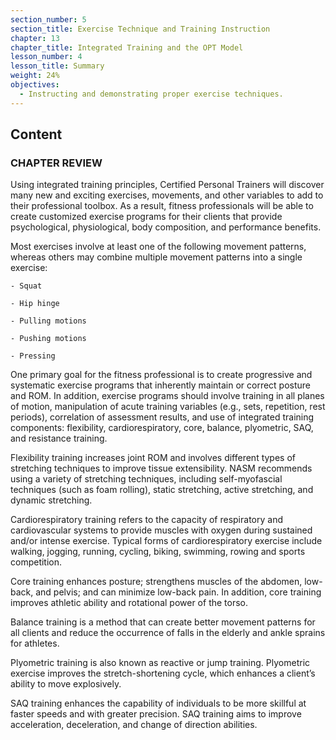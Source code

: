 ```yaml
---
section_number: 5
section_title: Exercise Technique and Training Instruction
chapter: 13
chapter_title: Integrated Training and the OPT Model
lesson_number: 4
lesson_title: Summary
weight: 24%
objectives:
  - Instructing and demonstrating proper exercise techniques.
---
```


## Content
### CHAPTER REVIEW

Using integrated training principles, Certified Personal Trainers will discover many new and exciting exercises, movements, and other variables to add to their professional toolbox. As a result, fitness professionals will be able to create customized exercise programs for their clients that provide psychological, physiological, body composition, and performance benefits.

Most exercises involve at least one of the following movement patterns, whereas others may combine multiple movement patterns into a single exercise:

	- Squat

	- Hip hinge

	- Pulling motions

	- Pushing motions

	- Pressing

One primary goal for the fitness professional is to create progressive and systematic exercise programs that inherently maintain or correct posture and ROM. In addition, exercise programs should involve training in all planes of motion, manipulation of acute training variables (e.g., sets, repetition, rest periods), correlation of assessment results, and use of integrated training components: flexibility, cardiorespiratory, core, balance, plyometric, SAQ, and resistance training.

Flexibility training increases joint ROM and involves different types of stretching techniques to improve tissue extensibility. NASM recommends using a variety of stretching techniques, including self-myofascial techniques (such as foam rolling), static stretching, active stretching, and dynamic stretching.

Cardiorespiratory training refers to the capacity of respiratory and cardiovascular systems to provide muscles with oxygen during sustained and/or intense exercise. Typical forms of cardiorespiratory exercise include walking, jogging, running, cycling, biking, swimming, rowing and sports competition.

Core training enhances posture; strengthens muscles of the abdomen, low-back, and pelvis; and can minimize low-back pain. In addition, core training improves athletic ability and rotational power of the torso.

Balance training is a method that can create better movement patterns for all clients and reduce the occurrence of falls in the elderly and ankle sprains for athletes.

Plyometric training is also known as reactive or jump training. Plyometric exercise improves the stretch-shortening cycle, which enhances a client’s ability to move explosively.

SAQ training enhances the capability of individuals to be more skillful at faster speeds and with greater precision. SAQ training aims to improve acceleration, deceleration, and change of direction abilities.